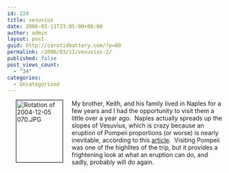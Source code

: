```yaml
---
id: 224
title: vesuvius
date: 2006-03-11T23:05:00+00:00
author: admin
layout: post
guid: http://carotidbattery.com/?p=80
permalink: /2006/03/11/vesuvius-2/
published: false
post_views_count:
  - "34"
categories:
  - Uncategorized
---
```

<img title="pompeii" src="/wp-content/uploads/2016/03/Rotation-of-2004-12-05-070.jpg" alt="Rotation of 2004-12-05 070.JPG" width="108" height="144" align="left" border="1" hspace="20" />My brother, Keith, and his family lived in Naples for a few years and I had the opportunity to visit them a little over a year ago.  Naples actually spreads up the slopes of Vesuvius, which is crazy because an eruption of Pompeii proportions (or worse) is nearly inevitable, according to this [article](http://news.bbc.co.uk/2/hi/science/nature/4780916.stm).  Visiting Pompeii was one of the highlites of the trip, but it provides a frightening look at what an eruption can do, and sadly, probably will do again.

